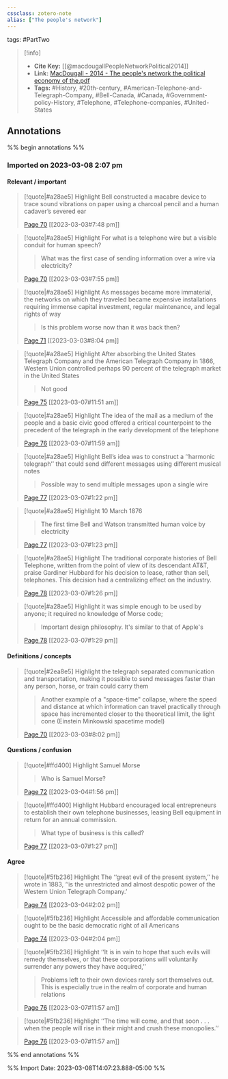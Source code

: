 ```yaml
---
cssclass: zotero-note
alias: ["The people's network"]
---
```

tags: #PartTwo 

> [!info]
> - **Cite Key:** [[@macdougallPeopleNetworkPolitical2014]]
> - **Link:** [MacDougall - 2014 - The people's network the political economy of the.pdf](file://C:\Users\willc\Zotero\storage\979XDSYZ\MacDougall%20-%202014%20-%20The%20people's%20network%20the%20political%20economy%20of%20the.pdf)
> - **Tags:** #History, #20th-century, #American-Telephone-and-Telegraph-Company, #Bell-Canada, #Canada, #Government-policy-History, #Telephone, #Telephone-companies, #United-States

## Annotations
%% begin annotations %%
### Imported on 2023-03-08 2:07 pm

#### Relevant / important

> [!quote|#a28ae5] Highlight
> Bell constructed a macabre device to trace sound vibrations on paper using a charcoal pencil and a human cadaver’s severed ear
>
> [Page 70](zotero://open-pdf/library/items/979XDSYZ?page=70) [[2023-03-03#7:48 pm]]

> [!quote|#a28ae5] Highlight
> For what is a telephone wire but a visible conduit for human speech?
>
>> What was the first case of sending information over a wire via electricity?
>
> [Page 70](zotero://open-pdf/library/items/979XDSYZ?page=70) [[2023-03-03#7:55 pm]]

> [!quote|#a28ae5] Highlight
> As messages became more immaterial, the networks on which they traveled became expensive installations requiring immense capital investment, regular maintenance, and legal rights of way
>
>> Is this problem worse now than it was back then?
>
> [Page 71](zotero://open-pdf/library/items/979XDSYZ?page=71) [[2023-03-03#8:04 pm]]

> [!quote|#a28ae5] Highlight
> After absorbing the United States Telegraph Company and the American Telegraph Company in 1866, Western Union controlled perhaps 90 percent of the telegraph market in the United States
>
>> Not good
>
> [Page 75](zotero://open-pdf/library/items/979XDSYZ?page=75) [[2023-03-07#11:51 am]]

> [!quote|#a28ae5] Highlight
> The idea of the mail as a medium of the people and a basic civic good offered a critical counterpoint to the precedent of the telegraph in the early development of the telephone
>
> [Page 76](zotero://open-pdf/library/items/979XDSYZ?page=76) [[2023-03-07#11:59 am]]

> [!quote|#a28ae5] Highlight
> Bell’s idea was to construct a ‘‘harmonic telegraph’’ that could send different messages using different musical notes
>
>> Possible way to send multiple messages upon a single wire
>
> [Page 77](zotero://open-pdf/library/items/979XDSYZ?page=77) [[2023-03-07#1:22 pm]]

> [!quote|#a28ae5] Highlight
> 10 March 1876
>
>> The first time Bell and Watson transmitted human voice by electricity
>
> [Page 77](zotero://open-pdf/library/items/979XDSYZ?page=77) [[2023-03-07#1:23 pm]]

> [!quote|#a28ae5] Highlight
> The traditional corporate histories of Bell Telephone, written from the point of view of its descendant AT&T, praise Gardiner Hubbard for his decision to lease, rather than sell, telephones. This decision had a centralizing effect on the industry.
>
> [Page 78](zotero://open-pdf/library/items/979XDSYZ?page=78) [[2023-03-07#1:26 pm]]

> [!quote|#a28ae5] Highlight
> it was simple enough to be used by anyone; it required no knowledge of Morse code;
>
>> Important design philosophy. It's similar to that of Apple's
>
> [Page 78](zotero://open-pdf/library/items/979XDSYZ?page=78) [[2023-03-07#1:29 pm]]

#### Definitions / concepts

> [!quote|#2ea8e5] Highlight
> the telegraph separated communication and transportation, making it possible to send messages faster than any person, horse, or train could carry them
>
>> Another example of a "space-time" collapse, where the speed and distance at which information can travel practically through space has incremented closer to the theoretical limit, the light cone (Einstein Minkowski spacetime model)
>
> [Page 70](zotero://open-pdf/library/items/979XDSYZ?page=70) [[2023-03-03#8:02 pm]]

#### Questions / confusion

> [!quote|#ffd400] Highlight
> Samuel Morse
>
>> Who is Samuel Morse?
>
> [Page 72](zotero://open-pdf/library/items/979XDSYZ?page=72) [[2023-03-04#1:56 pm]]

> [!quote|#ffd400] Highlight
> Hubbard encouraged local entrepreneurs to establish their own telephone businesses, leasing Bell equipment in return for an annual commission.
>
>> What type of business is this called?
>
> [Page 77](zotero://open-pdf/library/items/979XDSYZ?page=77) [[2023-03-07#1:27 pm]]

#### Agree

> [!quote|#5fb236] Highlight
> The ‘‘great evil of the present system,’’ he wrote in 1883, ‘‘is the unrestricted and almost despotic power of the Western Union Telegraph Company.’
>
> [Page 74](zotero://open-pdf/library/items/979XDSYZ?page=74) [[2023-03-04#2:02 pm]]

> [!quote|#5fb236] Highlight
> Accessible and affordable communication ought to be the basic democratic right of all Americans
>
> [Page 74](zotero://open-pdf/library/items/979XDSYZ?page=74) [[2023-03-04#2:04 pm]]

> [!quote|#5fb236] Highlight
> ‘‘It is in vain to hope that such evils will remedy themselves, or that these corporations will voluntarily surrender any powers they have acquired,’’
>
>> Problems left to their own devices rarely sort themselves out. This is especially true in the realm of corporate and human relations
>
> [Page 76](zotero://open-pdf/library/items/979XDSYZ?page=76) [[2023-03-07#11:57 am]]

> [!quote|#5fb236] Highlight
> ‘‘The time will come, and that soon . . . when the people will rise in their might and crush these monopolies.’’
>
> [Page 76](zotero://open-pdf/library/items/979XDSYZ?page=76) [[2023-03-07#11:57 am]]


%% end annotations %%

%% Import Date: 2023-03-08T14:07:23.888-05:00 %%
